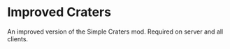 # Improved Craters
An improved version of the Simple Craters mod. Required on server and all clients.

